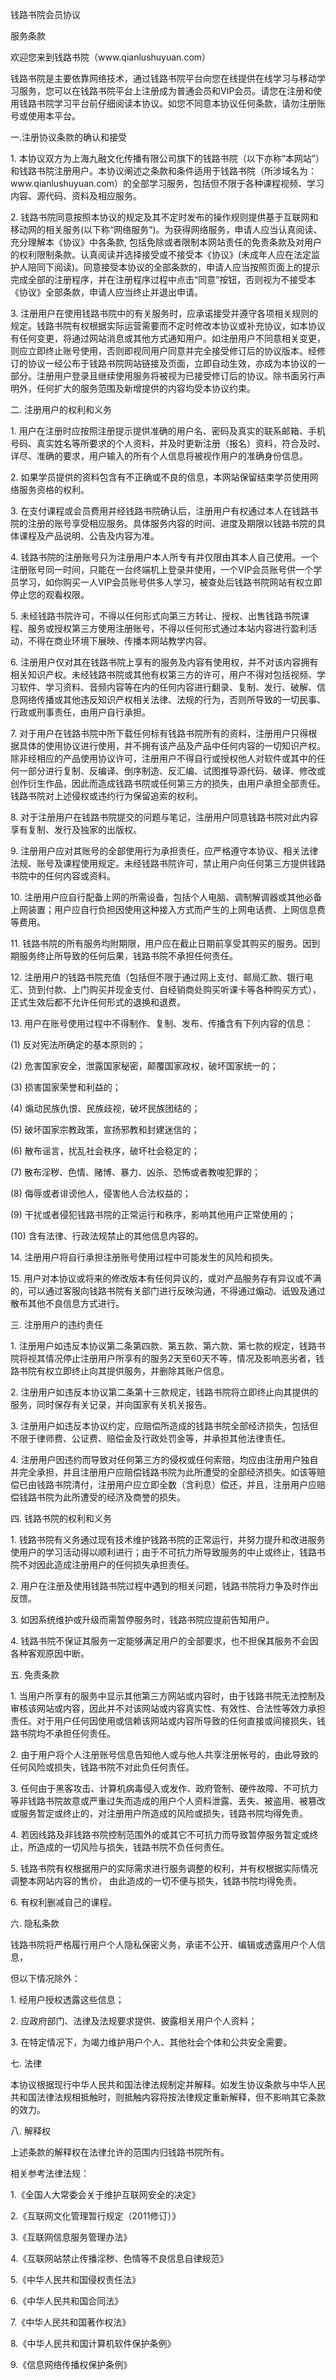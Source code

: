 <p>钱路书院会员协议</p>
<p>服务条款</p>
<p>欢迎您来到钱路书院（www.qianlushuyuan.com）</p>
<p>钱路书院是主要依靠网络技术，通过钱路书院平台向您在线提供在线学习与移动学习服务，您可以在钱路书院平台上注册成为普通会员和VIP会员。请您在注册和使用钱路书院学习平台前仔细阅读本协议。如您不同意本协议任何条款，请勿注册账号或使用本平台。</p>
<p>一.注册协议条款的确认和接受</p>
<p>1. 本协议双方为上海九融文化传播有限公司旗下的钱路书院（以下亦称“本网站”）和钱路书院注册用户。本协议阐述之条款和条件适用于钱路书院（所涉域名为： www.qianlushuyuan.com）的全部学习服务，包括但不限于各种课程视频、学习内容、源代码、资料及相应服务。</p>
<p>2. 钱路书院同意按照本协议的规定及其不定时发布的操作规则提供基于互联网和移动网的相关服务(以下称“网络服务”)。为获得网络服务，申请人应当认真阅读、充分理解本《协议》中各条款, 包括免除或者限制本网站责任的免责条款及对用户的权利限制条款。认真阅读并选择接受或不接受本《协议》(未成年人应在法定监护人陪同下阅读)。同意接受本协议的全部条款的，申请人应当按照页面上的提示完成全部的注册程序，并在注册程序过程中点击“同意”按钮，否则视为不接受本《协议》全部条款，申请人应当终止并退出申请。</p>
<p>3. 注册用户在使用钱路书院中的有关服务时，应承诺接受并遵守各项相关规则的规定。钱路书院有权根据实际运营需要而不定时修改本协议或补充协议，如本协议有任何变更，将通过网站消息或其他方式通知用户。如注册用户不同意相关变更，则应立即终止账号使用，否则即视同用户同意并完全接受修订后的协议版本。经修订的协议一经公布于钱路书院网站链接及页面，立即自动生效，亦成为本协议的一部分。注册用户登录且继续使用服务将被视为已接受修订后的协议。除书面另行声明外，任何扩大的服务范围及新增提供的内容均受本协议约束。</p>
<p>二. 注册用户的权利和义务</p>
<p>1. 用户在注册时应按照注册提示提供准确的用户名、密码及真实的联系邮箱、手机号码、真实姓名等所要求的个人资料，并及时更新注册（报名）资料，符合及时、详尽、准确的要求，用户输入的所有个人信息将被视作用户的准确身份信息。</p>
<p>2. 如果学员提供的资料包含有不正确或不良的信息，本网站保留结束学员使用网络服务资格的权利。</p>
<p>3. 在支付课程或会员费用并经钱路书院确认后，注册用户有权通过本人在钱路书院的注册的账号享受相应服务。具体服务内容的时间、进度及期限以钱路书院的具体课程及产品说明、公告及内容为准。</p>
<p>4. 钱路书院的注册账号只为注册用户本人所专有并仅限由其本人自己使用。一个注册账号同一时间，只能在一台终端机上登录并使用，一个VIP会员账号供一个学员学习，如你购买一人VIP会员账号供多人学习，被查处后钱路书院网站有权立即停止您的观看权限。</p>
<p>5. 未经钱路书院许可，不得以任何形式向第三方转让、授权、出售钱路书院课程、服务或授权第三方使用注册账号，不得以任何形式通过本站内容进行盈利活动，不得在商业环境下展映、传播本网站教学内容。</p>
<p>6. 注册用户仅对其在钱路书院上享有的服务及内容有使用权，并不对该内容拥有相关知识产权。未经钱路书院或其他有权第三方的许可，用户不得对包括视频、学习软件、学习资料、音频内容等在内的任何内容进行翻录、复制、发行、破解、信息网络传播或其他违反知识产权相关法律、法规的行为，否则所导致的一切民事、行政或刑事责任，由用户自行承担。</p>
<p>7. 对于用户在钱路书院中所下载任何标有钱路书院所有的资料，注册用户只得根据具体的使用协议进行使用，并不拥有该产品及产品中任何内容的一切知识产权。除非经相应的产品使用协议许可，注册用户不得自行或授权他人对软件或其中的任何一部分进行复制、反编译、倒序制造、反汇编、试图推导源代码、破译、修改或创作衍生作品，因此而造成钱路书院或任何第三方的损失，由用户承担全部责任。钱路书院对上述侵权或违约行为保留追索的权利。</p>
<p>8. 对于注册用户在钱路书院提交的问题与笔记，注册用户同意钱路书院对此内容享有复制、发行及独家的出版权。</p>
<p>9. 注册用户应对其账号的全部使用行为承担责任，应严格遵守本协议、相关法律法规、账号及课程使用规定。未经钱路书院许可，禁止用户向任何第三方提供钱路书院中的任何内容或资料。</p>
<p>10. 注册用户应自行配备上网的所需设备，包括个人电脑、调制解调器或其他必备上网装置；用户应自行负担因使用这种接入方式而产生的上网电话费、上网信息费等费用。</p>
<p>11. 钱路书院的所有服务均附期限，用户应在截止日期前享受其购买的服务。因到期服务终止所导致的任何后果，钱路书院不承担任何责任。</p>
<p>12. 注册用户的钱路书院充值（包括但不限于通过网上支付、邮局汇款、银行电汇、货到付款、上门购买并现金支付、自经销商处购买听课卡等各种购买方式），正式生效后都不允许任何形式的退换和退费。</p>
<p>13. 用户在账号使用过程中不得制作、复制、发布、传播含有下列内容的信息：</p>
<p>(1) 反对宪法所确定的基本原则的；</p>
<p>(2) 危害国家安全，泄露国家秘密，颠覆国家政权，破坏国家统一的；</p>
<p>(3) 损害国家荣誉和利益的；</p>
<p>(4) 煽动民族仇恨、民族歧视，破坏民族团结的；</p>
<p>(5) 破坏国家宗教政策，宣扬邪教和封建迷信的；</p>
<p>(6) 散布谣言，扰乱社会秩序，破坏社会稳定的；</p>
<p>(7) 散布淫秽、色情、赌博、暴力、凶杀、恐怖或者教唆犯罪的；</p>
<p>(8) 侮辱或者诽谤他人，侵害他人合法权益的；</p>
<p>(9) 干扰或者侵犯钱路书院的正常运行和秩序，影响其他用户正常使用的；</p>
<p>(10) 含有法律、行政法规禁止的其他信息内容的。</p>
<p>14. 注册用户将自行承担注册账号使用过程中可能发生的风险和损失。</p>
<p>15. 用户对本协议或将来的修改版本有任何异议的，或对产品服务存有异议或不满的，可以通过客服向钱路书院有关部门进行反映沟通，不得通过煽动、诋毁及通过散布其他不良信息方式进行。</p>
<p>三. 注册用户的违约责任</p>
<p>1. 注册用户如违反本协议第二条第四款、第五款、第六款、第七款的规定，钱路书院将视其情况停止注册用户所享有的服务2天至60天不等，情况及影响恶劣者，钱路书院有权立即终止向其提供服务，并删除其账户信息。</p>
<p>2. 注册用户如违反本协议第二条第十三款规定，钱路书院将立即终止向其提供的服务，同时保存有关记录，并向国家有关机关报告。</p>
<p>3. 注册用户如违反本协议约定，应赔偿所造成的钱路书院全部经济损失，包括但不限于律师费、公证费、赔偿金及行政处罚金等，并承担其他法律责任。</p>
<p>4. 注册用户因违约而导致对任何第三方的侵权或任何索赔，均应由注册用户独自并完全承担，并且注册用户应赔偿钱路书院为此所遭受的全部经济损失。如该等赔偿已由钱路书院清付，注册用户应立即全数（含利息）偿还，并且，注册用户应赔偿钱路书院为此所遭受的经济及商誉的损失。</p>
<p>四. 钱路书院的权利和义务</p>
<p>1. 钱路书院有义务通过现有技术维护钱路书院的正常运行，并努力提升和改进服务使用户的学习活动得以顺利进行；由于不可抗力所导致服务的中止或终止，钱路书院不对因此造成注册用户的任何损失承担责任。</p>
<p>2. 用户在注册及使用钱路书院过程中遇到的相关问题，钱路书院将力争及时作出反馈。</p>
<p>3. 如因系统维护或升级而需暂停服务时，钱路书院应提前告知用户。</p>
<p>4. 钱路书院不保证其服务一定能够满足用户的全部要求，也不担保其服务不会因各种客观原因中断。</p>
<p>五. 免责条款</p>
<p>1. 当用户所享有的服务中显示其他第三方网站或内容时，由于钱路书院无法控制及审核该网站或内容，因此并不对该网站或内容真实性、有效性、合法性等效力承担责任。对于用户任何因使用或信赖该网站或内容所导致的任何直接或间接损失，钱路书院均不承担任何责任。</p>
<p>2. 由于用户将个人注册账号信息告知他人或与他人共享注册帐号的，由此导致的任何风险或损失，钱路书院不对此负任何责任。</p>
<p>3. 任何由于黑客攻击、计算机病毒侵入或发作、政府管制、硬件故障、不可抗力等非钱路书院故意或严重过失而造成的用户个人资料泄露、丢失、被盗用、被篡改或服务暂定或终止的，对注册用户所造成的风险或损失，钱路书院均得免责。</p>
<p>4. 若因线路及非钱路书院控制范围外的或其它不可抗力而导致暂停服务暂定或终止，所造成的一切风险与损失，钱路书院不负任何责任。</p>
<p>5. 钱路书院有权根据用户的实际需求进行服务调整的权利，并有权根据实际情况调整本网站内容的售价， 由此造成的一切不便与损失，钱路书院均得免责。</p>
<p>6. 有权利删减自己的课程。</p>
<p>六. 隐私条款</p>
<p>钱路书院将严格履行用户个人隐私保密义务，承诺不公开、编辑或透露用户个人信息，</p>
<p>但以下情况除外：</p>
<p>1. 经用户授权透露这些信息；</p>
<p>2. 应政府部门、法律及法规要求提供、披露相关用户个人资料；</p>
<p>3. 在特定情况下，为竭力维护用户个人、其他社会个体和公共安全需要。</p>
<p>七. 法律</p>
<p>本协议根据现行中华人民共和国法律法规制定并解释。如发生协议条款与中华人民共和国法律法规相抵触时，则抵触内容将按法律规定重新解释，但不影响其它条款的效力。</p>
<p>八. 解释权</p>
<p>上述条款的解释权在法律允许的范围内归钱路书院所有。</p>
<p>相关参考法律法规：</p>
<p>1.《全国人大常委会关于维护互联网安全的决定》</p>
<p>2.《互联网文化管理暂行规定（2011修订）》</p>
<p>3.《互联网信息服务管理办法》</p>
<p>4.《互联网站禁止传播淫秽、色情等不良信息自律规范》</p>
<p>5.《中华人民共和国侵权责任法》</p>
<p>6.《中华人民共和国合同法》</p>
<p>7.《中华人民共和国著作权法》</p>
<p>8.《中华人民共和国计算机软件保护条例》</p>
<p>9.《信息网络传播权保护条例》</p>